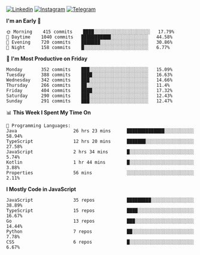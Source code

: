 [![Linkedin](https://img.shields.io/badge/-Archie-blue?style=flat-square&labelColor=gray&logo=Linkedin&logoColor=white&link=https://www.linkedin.com/in/archisdi)](https://www.linkedin.com/in/archisdi)
[![Instagram](https://img.shields.io/badge/-@archisdi-orange?style=flat-square&labelColor=gray&logo=Instagram&logoColor=white&link=https://www.instagram.com/archisdi)](https://www.instagram.com/archisdi)
[![Telegram](https://img.shields.io/badge/-aai-informational?style=flat-square&labelColor=gray&logo=telegram&logoColor=white&link=https://t.me/archisdi)](https://t.me/archisdi)

<!--START_SECTION:waka-->
**I'm an Early 🐤** 

```text
🌞 Morning    415 commits    ████░░░░░░░░░░░░░░░░░░░░░   17.79% 
🌆 Daytime    1040 commits   ███████████░░░░░░░░░░░░░░   44.58% 
🌃 Evening    720 commits    ███████░░░░░░░░░░░░░░░░░░   30.86% 
🌙 Night      158 commits    █░░░░░░░░░░░░░░░░░░░░░░░░   6.77%

```
📅 **I'm Most Productive on Friday** 

```text
Monday       352 commits    ███░░░░░░░░░░░░░░░░░░░░░░   15.09% 
Tuesday      388 commits    ████░░░░░░░░░░░░░░░░░░░░░   16.63% 
Wednesday    342 commits    ███░░░░░░░░░░░░░░░░░░░░░░   14.66% 
Thursday     266 commits    ██░░░░░░░░░░░░░░░░░░░░░░░   11.4% 
Friday       404 commits    ████░░░░░░░░░░░░░░░░░░░░░   17.32% 
Saturday     290 commits    ███░░░░░░░░░░░░░░░░░░░░░░   12.43% 
Sunday       291 commits    ███░░░░░░░░░░░░░░░░░░░░░░   12.47%

```


📊 **This Week I Spent My Time On** 

```text
💬 Programming Languages: 
Java                     26 hrs 23 mins      ██████████████░░░░░░░░░░░   58.94% 
TypeScript               12 hrs 20 mins      ███████░░░░░░░░░░░░░░░░░░   27.58% 
JavaScript               2 hrs 34 mins       █░░░░░░░░░░░░░░░░░░░░░░░░   5.74% 
Kotlin                   1 hr 44 mins        █░░░░░░░░░░░░░░░░░░░░░░░░   3.88% 
Properties               56 mins             ░░░░░░░░░░░░░░░░░░░░░░░░░   2.11%

```

**I Mostly Code in JavaScript** 

```text
JavaScript               35 repos            █████████░░░░░░░░░░░░░░░░   38.89% 
TypeScript               15 repos            ████░░░░░░░░░░░░░░░░░░░░░   16.67% 
Go                       13 repos            ███░░░░░░░░░░░░░░░░░░░░░░   14.44% 
Python                   7 repos             ██░░░░░░░░░░░░░░░░░░░░░░░   7.78% 
CSS                      6 repos             █░░░░░░░░░░░░░░░░░░░░░░░░   6.67%

```



<!--END_SECTION:waka-->